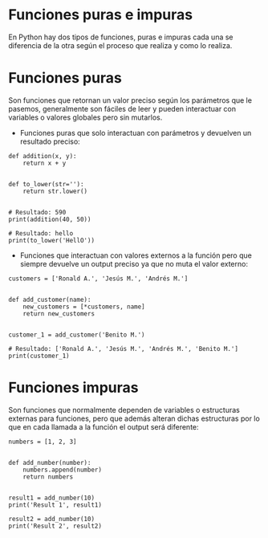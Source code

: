 # Funciones puras e impuras

En Python hay dos tipos de funciones, puras e impuras cada una se diferencia de la otra según el proceso que realiza y como lo realiza.

# Funciones puras

Son funciones que retornan un valor preciso según los parámetros que le pasemos, generalmente son fáciles de leer y pueden interactuar con variables o valores globales pero sin mutarlos.

- Funciones puras que solo interactuan con parámetros y devuelven un resultado preciso:

```$
def addition(x, y):
    return x + y


def to_lower(str=''):
    return str.lower()


# Resultado: 590
print(addition(40, 50))

# Resultado: hello
print(to_lower('HellO'))
```

- Funciones que interactuan con valores externos a la función pero que siempre devuelve un output preciso ya que no muta el valor externo:

```$
customers = ['Ronald A.', 'Jesús M.', 'Andrés M.']


def add_customer(name):
    new_customers = [*customers, name]
    return new_customers


customer_1 = add_customer('Benito M.')

# Resultado: ['Ronald A.', 'Jesús M.', 'Andrés M.', 'Benito M.']
print(customer_1)
```

# Funciones impuras

Son funciones que normalmente dependen de variables o estructuras externas para funciones, pero que además alteran dichas estructuras por lo que en cada llamada a la función el output será diferente:

```$
numbers = [1, 2, 3]


def add_number(number):
    numbers.append(number)
    return numbers


result1 = add_number(10)
print('Result 1', result1)

result2 = add_number(10)
print('Result 2', result2)
```
